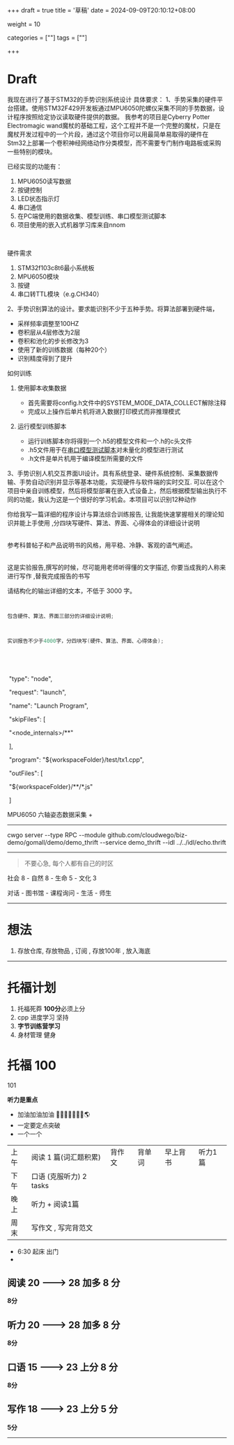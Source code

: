 +++
draft = true
title = '草稿'
date = 2024-09-09T20:10:12+08:00

weight = 10

categories = [""] 
tags = [""]

+++

# Draft



我现在进行了基于STM32的手势识别系统设计
具体要求：
1、手势采集的硬件平台搭建。使用STM32F429开发板通过MPU6050陀螺仪采集不同的手势数据，设计程序按照给定协议读取硬件提供的数据。
    我参考的项目是Cyberry Potter Electromagic wand魔杖的基础工程，这个工程并不是一个完整的魔杖，只是在魔杖开发过程中的一个片段，通过这个项目你可以用最简单易取得的硬件在Stm32上部署一个卷积神经网络动作分类模型，而不需要专门制作电路板或采购一些特别的模块。

已经实现的功能有：

1. MPU6050读写数据
2. 按键控制
3. LED状态指示灯
4. 串口通信
5. 在PC端使用的数据收集、模型训练、串口模型测试脚本
6. 项目使用的嵌入式机器学习库来自nnom

​    

硬件需求

1. STM32f103c8t6最小系统板
2. MPU6050模块
3. 按键
4. 串口转TTL模块（e.g.CH340）





2、手势识别算法的设计。要求能识别不少于五种手势。将算法部署到硬件端，

- 采样频率调整至100HZ
- 卷积层从4层修改为2层
- 卷积和池化的步长修改为3
- 使用了新的训练数据（每种20个）
- 识别精度得到了提升

如何训练

1. 使用脚本收集数据

   - 首先需要将config.h文件中的SYSTEM_MODE_DATA_COLLECT解除注释
   - 完成以上操作后单片机将进入数据打印模式而非推理模式

2. 运行模型训练脚本

   - 运行训练脚本你将得到一个.h5的模型文件和一个.h的c头文件
   - .h5文件用于在[串口模型测试脚本](https://github.com/lyg09270/CyberryPotter_ElectromagicWand_Basic_Project/blob/main/CNN/CNNTestSerialRaw.py)对未量化的模型进行测试
   - .h文件是单片机用于编译模型所需要的文件

   

3、手势识别人机交互界面UI设计。具有系统登录、硬件系统控制、采集数据传输、手势自动识别并显示等基本功能，实现硬件与软件端的实时交互. 可以在这个项目中亲自训练模型，然后将模型部署在嵌入式设备上，然后根据模型输出执行不同的功能，我认为这是一个很好的学习机会。本项目可以识别12种动作



   你给我写一篇详细的程序设计与算法综合训练报告, 让我能快速掌握相关的理论知识并能上手使用 ,分四块写硬件、算法、界面、心得体会的详细设计说明 
    


​    
参考科普帖子和产品说明书的风格，用平稳、冷静、客观的语气阐述。 
​    


​    
这是实验报告,撰写的时候，尽可能用老师听得懂的文字描述, 你要当成我的人称来进行写作 ,替我完成报告的书写 
​    


请结构化的输出详细的文本，不低于 3000 字。 



```c



```



```c
包含硬件、算法、界面三部分的详细设计说明;



实训报告不少于4000字，分四块写(硬件、算法、界面、心得体会);






```













​      "type": "node",

​      "request": "launch",

​      "name": "Launch Program",

​      "skipFiles": [

​        "<node_internals>/**"

​      ],

​      "program": "${workspaceFolder}/test/tx1.cpp",

​      "outFiles": [

​        "${workspaceFolder}/**/*.js"

​      ]





MPU6050 六轴姿态数据采集 + 

-------



cwgo server --type RPC --module github.com/cloudwego/biz-demo/gomall/demo/demo_thrift  --service demo_thrift  --idl ../../idl/echo.thrift







--------

> 不要心急, 每个人都有自己的时区



社会 8 - 自然 8  - 生命 5 - 文化 3

对话 - 图书馆 - 课程询问 - 生活 - 师生  





***



# 想法

1. 存放仓库, 存放物品 , 订阅 , 存放100年 , 放入海底

-----

# 托福计划

1. 托福死莽  **100分**必须上分
2. cpp 进度学习 坚持
3. **字节训练营学习**
4. 身材管理 健身 





# 托福 100  

101



**听力是重点**



- 加油加油加油 🗽🗽🗽🗽🗽🗽🗽🌎
- 一定要定点突破
- 一个一个



|      |                         |        |        |          |         |
| ---- | ----------------------- | ------ | ------ | -------- | ------- |
| 上午 | 阅读 1 篇(词汇题积累)   | 背作文 | 背单词 | 早上背书 | 听力1篇 |
| 下午 | 口语 (克服听力) 2 tasks |        |        |          |         |
| 晚上 | 听力 + 阅读1篇          |        |        |          |         |
| 周末 | 写作文 , 写完背范文     |        |        |          |         |



- 6:30 起床 出门
- 







## 阅读  20 ---> 28 加多 **8** 分



**8分**





## 听力 20 ---> 28 加多 8 分



**8分**





## 口语 15 ---> 23  上分 8 分 



**8分**





## 写作 18 ---> 23  上分 5 分 



**5分**

---









